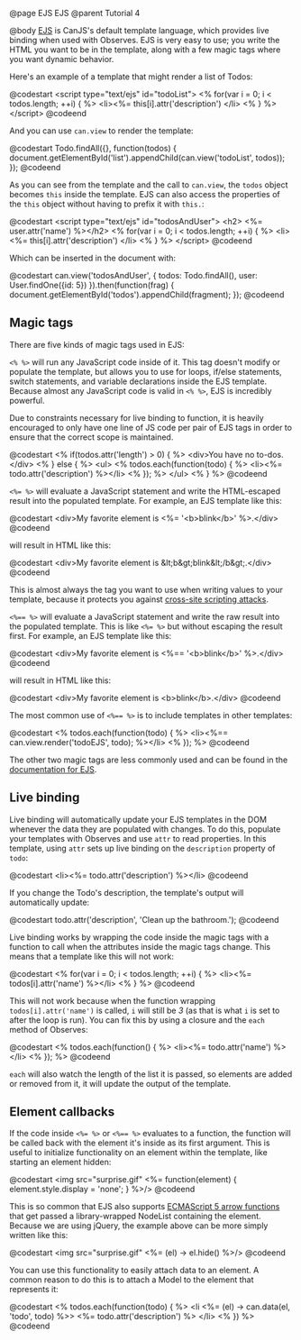 @page EJS EJS
@parent Tutorial 4

@body
[EJS](../docs/can.EJS.html) is CanJS's default template language, which provides live
binding when used with Observes. EJS is very easy to use; you write the HTML you
want to be in the template, along with a few magic tags where you want dynamic
behavior.

Here's an example of a template that might render a list of Todos:

@codestart
&lt;script type="text/ejs" id="todoList">
<% for(var i = 0; i < todos.length; ++i) { %>
	&lt;li><%= this[i].attr('description') &lt;/li>
<% } %>
&lt;/script>
@codeend

And you can use `can.view` to render the template:

@codestart
Todo.findAll({}, function(todos) {
	document.getElementById('list').appendChild(can.view('todoList', todos));
});
@codeend

As you can see from the template and the call to `can.view`, the `todos`
object becomes `this` inside the template. EJS can also access the properties
of the `this` object without having to prefix it with `this.`:

@codestart
&lt;script type="text/ejs" id="todosAndUser">
&lt;h2> <%= user.attr('name') %>&lt;/h2>
<% for(var i = 0; i < todos.length; ++i) { %>
	&lt;li><%= this[i].attr('description') &lt;/li>
<% } %>
&lt;/script>
@codeend

Which can be inserted in the document with:

@codestart
can.view('todosAndUser', {
	todos: Todo.findAll(),
	user: User.findOne({id: 5})
}).then(function(frag) {
	document.getElementById('todos').appendChild(fragment);
});
@codeend

## Magic tags

There are five kinds of magic tags used in EJS:

`<% %>` will run any JavaScript code inside of it. This tag doesn't modify or
populate the template, but allows you to use for loops, if/else statements, 
switch statements, and variable declarations inside the EJS template. Because
almost any JavaScript code is valid in `<% %>`, EJS is incredibly powerful.

Due to constraints necessary for live binding to function, it is heavily
encouraged to only have one line of JS code per pair of EJS tags in order to
ensure that the correct scope is maintained.

@codestart
<% if(todos.attr('length') > 0) { %>
	&lt;div>You have no to-dos.&lt;/div>
<% } else { %>
	&lt;ul>
		<% todos.each(function(todo) { %>
		&lt;li><%= todo.attr('description') %>&lt;/li>
		<% }); %>
	&lt;/ul>
<% } %>
@codeend

`<%= %>` will evaluate a JavaScript statement and write the HTML-escaped result
into the populated template. For example, an EJS template like this:

@codestart
&lt;div>My favorite element is <%= '&lt;b>blink&lt;/b>' %>.&lt;/div>
@codeend

will result in HTML like this:

@codestart
&lt;div>My favorite element is &amp;lt;b&amp;gt;blink&amp;lt;/b&amp;gt;.&lt;/div>
@codeend

This is almost always the tag you want to use when writing values to your
template, because it protects you against [cross-site scripting attacks](http://en.wikipedia.org/wiki/Cross-site_scripting).

`<%== %>` will evaluate a JavaScript statement and write the raw result into the
populated template. This is like `<%= %>` but without escaping the result first.
For example, an EJS template like this:

@codestart
&lt;div>My favorite element is <%== '&lt;b>blink&lt;/b>' %>.&lt;/div>
@codeend

will result in HTML like this:

@codestart
&lt;div>My favorite element is &lt;b>blink&lt;/b>.&lt;/div>
@codeend

The most common use of `<%== %>` is to include templates in other templates:

@codestart
<% todos.each(function(todo) { %>
	&lt;li><%== can.view.render('todoEJS', todo); %>&lt;/li>
<% }); %>
@codeend

The other two magic tags are less commonly used and can be found in the
[documentation for EJS](../docs/can.EJS.html).

## Live binding

Live binding will automatically update your EJS templates in the DOM whenever
the data they are populated with changes. To do this, populate your templates
with Observes and use `attr` to read properties. In this template, using
`attr` sets up live binding on the `description` property of `todo`:

@codestart
&lt;li><%= todo.attr('description') %>&lt;/li>
@codeend

If you change the Todo's description, the template's output will automatically
update:

@codestart
todo.attr('description', 'Clean up the bathroom.');
@codeend

Live binding works by wrapping the code inside the magic tags with a function
to call when the attributes inside the magic tags change. This means that a
template like this will not work:

@codestart
<% for(var i = 0; i < todos.length; ++i) { %>
	&lt;li><%= todos[i].attr('name') %>&lt;/li>
<% } %>
@codeend

This will not work because when the function wrapping `todos[i].attr('name')` is
called, `i` will still be _3_ (as that is what `i` is set to after the loop is
run). You can fix this by using a closure and the `each` method of Observes:

@codestart
<% todos.each(function() { %>
	&lt;li><%= todo.attr('name') %>&lt;/li>
<% }); %>
@codeend

`each` will also watch the length of the list it is passed, so elements are
added or removed from it, it will update the output of the template.

## Element callbacks

If the code inside `<%= %>` or `<%== %>` evaluates to a function, the function
will be called back with the element it's inside as its first argument. This is
useful to initialize functionality on an element within the template, like
starting an element hidden:

@codestart
&lt;img src="surprise.gif" <%= function(element) { element.style.display = 'none'; } %>/>
@codeend

This is so common that EJS also supports [ECMAScript 5 arrow functions](http://wiki.ecmascript.org/doku.php?id=strawman:arrow_function_syntax)
that get passed a library-wrapped NodeList containing the element. Because we
are using jQuery, the example above can be more simply written like this:

@codestart
&lt;img src="surprise.gif" <%= (el) -> el.hide() %>/>
@codeend

You can use this functionality to easily attach data to an element. A common
reason to do this is to attach a Model to the element that represents it:

@codestart
<% todos.each(function(todo) { %>
&lt;li <%= (el) -> can.data(el, 'todo', todo) %>>
	<%= todo.attr('description') %>
&lt;/li>
<% }) %>
@codeend
